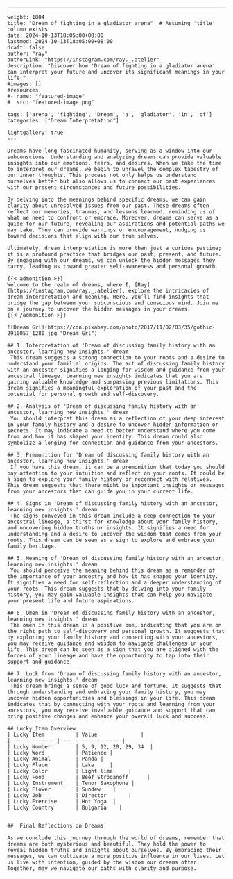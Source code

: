 ---
    weight: 1804
    title: "Dream of fighting in a gladiator arena"  # Assuming 'title' column exists
    date: 2024-10-13T18:05:00+08:00
    lastmod: 2024-10-13T18:05:00+08:00
    draft: false
    author: "ray"
    authorLink: "https://instagram.com/ray._.atelier"
    description: "Discover how 'Dream of fighting in a gladiator arena' can interpret your future and uncover its significant meanings in your life."
    #images: []
    #resources:
    #- name: "featured-image"
    #  src: "featured-image.png"
    
    tags: ['arena', 'fighting', 'Dream', 'a', 'gladiator', 'in', 'of']
    categories: ["Dream Interpretation"]
    
    lightgallery: true
    ---
    
    Dreams have long fascinated humanity, serving as a window into our subconscious. Understanding and analyzing dreams can provide valuable insights into our emotions, fears, and desires. When we take the time to interpret our dreams, we begin to unravel the complex tapestry of our inner thoughts. This process not only helps us understand ourselves better but also allows us to connect our past experiences with our present circumstances and future possibilities.
    
    By delving into the meanings behind specific dreams, we can gain clarity about unresolved issues from our past. These dreams often reflect our memories, traumas, and lessons learned, reminding us of what we need to confront or embrace. Moreover, dreams can serve as a guide for our future, revealing our aspirations and potential paths we may take. They can provide warnings or encouragement, nudging us toward decisions that align with our true selves.
    
    Ultimately, dream interpretation is more than just a curious pastime; it is a profound practice that bridges our past, present, and future. By engaging with our dreams, we can unlock the hidden messages they carry, leading us toward greater self-awareness and personal growth.
    
    {{< admonition >}}
    Welcome to the realm of dreams, where I, [Ray](https://instagram.com/ray._.atelier), explore the intricacies of dream interpretation and meaning. Here, you’ll find insights that bridge the gap between your subconscious and conscious mind. Join me on a journey to uncover the hidden messages in your dreams.
    {{< /admonition >}}
    
    ![Dream Grl](https://cdn.pixabay.com/photo/2017/11/02/03/35/gothic-2910057_1280.jpg "Dream Grl")
    
    ## 1. Interpretation of 'Dream of discussing family history with an ancestor, learning new insights.' dream
     This dream suggests a strong connection to your roots and a desire to understand your familial origins. The act of discussing family history with an ancestor signifies a longing for wisdom and guidance from your ancestral lineage. Learning new insights indicates that you are gaining valuable knowledge and surpassing previous limitations. This dream signifies a meaningful exploration of your past and the potential for personal growth and self-discovery.
    
    ## 2. Analysis of 'Dream of discussing family history with an ancestor, learning new insights.' dream
     You should interpret this dream as a reflection of your deep interest in your family history and a desire to uncover hidden information or secrets. It may indicate a need to better understand where you come from and how it has shaped your identity. This dream could also symbolize a longing for connection and guidance from your ancestors.
    
    ## 3. Premonition for 'Dream of discussing family history with an ancestor, learning new insights.' dream
     If you have this dream, it can be a premonition that today you should pay attention to your intuition and reflect on your roots. It could be a sign to explore your family history or reconnect with relatives. This dream suggests that there might be important insights or messages from your ancestors that can guide you in your current life.
    
    ## 4. Signs in 'Dream of discussing family history with an ancestor, learning new insights.' dream
     The signs conveyed in this dream include a deep connection to your ancestral lineage, a thirst for knowledge about your family history, and uncovering hidden truths or insights. It signifies a need for understanding and a desire to uncover the wisdom that comes from your roots. This dream can be seen as a sign to explore and embrace your family heritage.
    
    ## 5. Meaning of 'Dream of discussing family history with an ancestor, learning new insights.' dream
     You should perceive the meaning behind this dream as a reminder of the importance of your ancestry and how it has shaped your identity. It signifies a need for self-reflection and a deeper understanding of your roots. This dream suggests that by delving into your family history, you may gain valuable insights that can help you navigate your present life and future aspirations.
    
    ## 6. Omen in 'Dream of discussing family history with an ancestor, learning new insights.' dream
     The omen in this dream is a positive one, indicating that you are on the right path to self-discovery and personal growth. It suggests that by exploring your family history and connecting with your ancestors, you may receive guidance and wisdom to navigate challenges in your life. This dream can be seen as a sign that you are aligned with the forces of your lineage and have the opportunity to tap into their support and guidance.
    
    ## 7. Luck from 'Dream of discussing family history with an ancestor, learning new insights.' dream
     This dream brings a sense of good luck and fortune. It suggests that through understanding and embracing your family history, you may uncover hidden opportunities and blessings in your life. This dream indicates that by connecting with your roots and learning from your ancestors, you may receive invaluable guidance and support that can bring positive changes and enhance your overall luck and success.
    
    ## Lucky Item Overview
    | Lucky Item          | Value              |
    |---------------|--------------------|
    | Lucky Number        | 5, 9, 12, 20, 29, 34  |
    | Lucky Word          | Patience |
    | Lucky Animal        | Panda |
    | Lucky Place         | Lake     |
    | Lucky Color         | Light lime     |
    | Lucky Food          | Beef Stroganoff      |
    | Lucky Instrument    | Tenor Saxophone |
    | Lucky Flower        | Sundew    |
    | Lucky Job           | Director       |
    | Lucky Exercise      | Hot Yoga  |
    | Lucky Country       | Bulgaria    |
    
    
    ##  Final Reflections on Dreams
    
    As we conclude this journey through the world of dreams, remember that dreams are both mysterious and beautiful. They hold the power to reveal hidden truths and insights about ourselves. By embracing their messages, we can cultivate a more positive influence in our lives. Let us live with intention, guided by the wisdom our dreams offer. Together, may we navigate our paths with clarity and purpose.
    